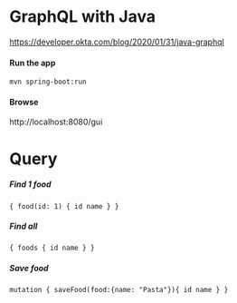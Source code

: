 # GraphQL with Java
 https://developer.okta.com/blog/2020/01/31/java-graphql

#### Run the app
`mvn spring-boot:run`

#### Browse 
http://localhost:8080/gui

# Query
##### Find 1 food
`{
   food(id: 1) {
     id
     name
   }
 }
`

##### Find all
`{
   foods {
     id
     name
   }
 }`

##### Save food
`mutation {
   saveFood(food:{name: "Pasta"}){
     id
     name
   }
 }`